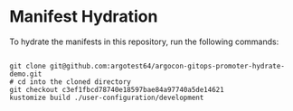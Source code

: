 
# Manifest Hydration

To hydrate the manifests in this repository, run the following commands:

```shell

git clone git@github.com:argotest64/argocon-gitops-promoter-hydrate-demo.git
# cd into the cloned directory
git checkout c3ef1fbcd78740e18597bae84a97740a5de14621
kustomize build ./user-configuration/development
```